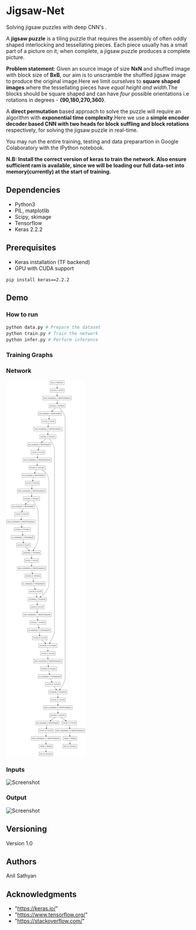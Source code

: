 # Jigsaw-Net

Solving jigsaw puzzles with deep CNN's .

A **jigsaw puzzle** is a tiling puzzle that requires the assembly of often oddly shaped interlocking and tessellating pieces. Each piece usually has a small part of a picture on it; when complete, a jigsaw puzzle produces a complete picture.

**Problem statement**: Given an source image of size **NxN** and shuffled image with block size of **BxB**, our aim is to unscramble the shuffled jigsaw image to produce the original image.Here we limit ourselves to **square shaped images** where the tessellating pieces have *equal height and width*.The blocks should be square shaped and can have *four* possible orientations i.e rotations in degrees - **{90,180,270,360}**.

A **direct permutation** based approach to solve the puzzle will require an algorithm with **exponential time complexity**.Here we use a **simple encoder decoder based CNN with two heads for block suffling and block rotations** respectively, for solving the jigsaw puzzle in real-time.

You may run the entire training, testing and data preparartion in Google Colaboratory with the IPython notebook.

**N.B: Install the correct version of keras to train the network. Also ensure sufficient ram is available, since we will be loading our full data-set into memory(currently) at the start of training.**

## Dependencies

* Python3
* PIL, matplotlib
* Scipy, skimage
* Tensorflow
* Keras 2.2.2

## Prerequisites

* Keras installation (TF backend)
* GPU with CUDA support
```
pip install keras==2.2.2
```
## Demo

### How to run

```python
python data.py # Prepare the dataset
python train.py # Train the network
python infer.py # Perform inference
```

### Training Graphs


### Network

![Screenshot](scramble_model.png)

### Inputs

![Screenshot](https://drive.google.com/uc?id=1hxKsUA9_oAk41o6YGFuOL9mAgQ5SqxjC)

### Output
![Screenshot](https://drive.google.com/uc?id=1Rb6oXW3KufVApvID9MwxsknpQON2CkQ_)

## Versioning

Version 1.0

## Authors

Anil Sathyan

## Acknowledgments
* "https://keras.io/"
* "https://www.tensorflow.org/"
* "https://stackoverflow.com/"
